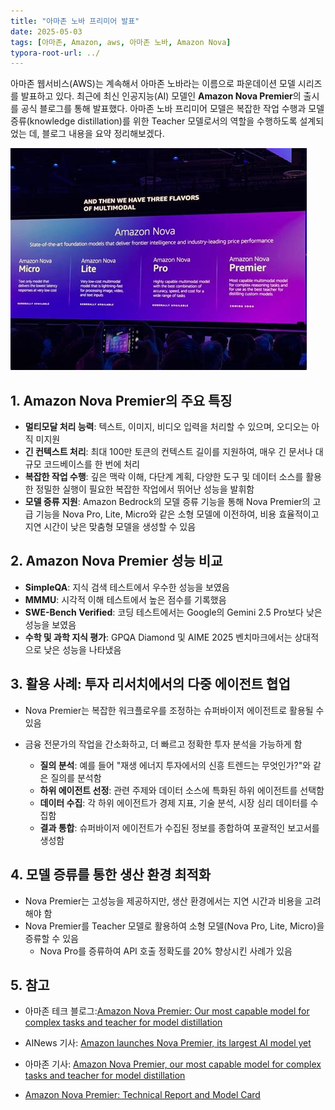 ```yaml
---
title: "아마존 노바 프리미어 발표"
date: 2025-05-03
tags: [아마존, Amazon, aws, 아마존 노바, Amazon Nova]
typora-root-url: ../
---
```


아마존 웹서비스(AWS)는 계속해서 아마존 노바라는 이름으로 파운데이션 모델 시리즈를 발표하고 있다. 최근에 최신 인공지능(AI) 모델인 **Amazon Nova Premier**의 출시를 공식 블로그를 통해 발표했다. 아마존 노바 프리미어 모델은 복잡한 작업 수행과 모델 증류(knowledge distillation)를 위한 Teacher 모델로서의 역할을 수행하도록 설계되었는 데, 블로그 내용을 요약 정리해보겠다.



![그림 - 아마존 노바](/../images/2025-05/NovaPremier.jpg)



## 1. Amazon Nova Premier의 주요 특징

* **멀티모달 처리 능력**: 텍스트, 이미지, 비디오 입력을 처리할 수 있으며, 오디오는 아직 미지원
* **긴 컨텍스트 처리**: 최대 100만 토큰의 컨텍스트 길이를 지원하여, 매우 긴 문서나 대규모 코드베이스를 한 번에 처리
* **복잡한 작업 수행**: 깊은 맥락 이해, 다단계 계획, 다양한 도구 및 데이터 소스를 활용한 정밀한 실행이 필요한 복잡한 작업에서 뛰어난 성능을 발휘함
* **모델 증류 지원**: Amazon Bedrock의 모델 증류 기능을 통해 Nova Premier의 고급 기능을 Nova Pro, Lite, Micro와 같은 소형 모델에 이전하여, 비용 효율적이고 지연 시간이 낮은 맞춤형 모델을 생성할 수 있음



## 2. Amazon Nova Premier 성능 비교

* **SimpleQA**: 지식 검색 테스트에서 우수한 성능을 보였음
* **MMMU**: 시각적 이해 테스트에서 높은 점수를 기록했음
* **SWE-Bench Verified**: 코딩 테스트에서는 Google의 Gemini 2.5 Pro보다 낮은 성능을 보였음
* **수학 및 과학 지식 평가**: GPQA Diamond 및 AIME 2025 벤치마크에서는 상대적으로 낮은 성능을 나타냈음



## 3. 활용 사례: 투자 리서치에서의 다중 에이전트 협업

* Nova Premier는 복잡한 워크플로우를 조정하는 슈퍼바이저 에이전트로 활용될 수 있음

* 금융 전문가의 작업을 간소화하고, 더 빠르고 정확한 투자 분석을 가능하게 함

  * **질의 분석**: 예를 들어 "재생 에너지 투자에서의 신흥 트렌드는 무엇인가?"와 같은 질의를 분석함
  * **하위 에이전트 선정**: 관련 주제와 데이터 소스에 특화된 하위 에이전트를 선택함
  * **데이터 수집**: 각 하위 에이전트가 경제 지표, 기술 분석, 시장 심리 데이터를 수집함
  * **결과 통합**: 슈퍼바이저 에이전트가 수집된 정보를 종합하여 포괄적인 보고서를 생성함

  

## 4. 모델 증류를 통한 생산 환경 최적화

* Nova Premier는 고성능을 제공하지만, 생산 환경에서는 지연 시간과 비용을 고려해야 함
* Nova Premier를 Teacher 모델로 활용하여 소형 모델(Nova Pro, Lite, Micro)을 증류할 수 있음
  * Nova Pro를 증류하여 API 호출 정확도를 20% 향상시킨 사례가 있음



## 5. 참고

* 아마존 테크 블로그:[Amazon Nova Premier: Our most capable model for complex tasks and teacher for model distillation](https://aws.amazon.com/blogs/aws/amazon-nova-premier-our-most-capable-model-for-complex-tasks-and-teacher-for-model-distillation/)

* AINews 기사: [Amazon launches Nova Premier, its largest AI model yet](https://ainews.us.com/2025/05/01/amazon-launches-nova-premier-its-largest-ai-model-yet/?utm_source=chatgpt.com)
* 아마존 기사: [Amazon Nova Premier, our most capable model for complex tasks and teacher for model distillation](https://aws.amazon.com/about-aws/whats-new/2025/04/amazon-nova-premier-complex-tasks-model-distillation/?utm_source=chatgpt.com)
* [Amazon Nova Premier: Technical Report and Model Card](chrome-extension://efaidnbmnnnibpcajpcglclefindmkaj/https://assets.amazon.science/f6/c5/79dceb124593b3356566ad6723af/the-amazon-nova-premier-technical-report-and-model-card.pdf?fbclid=IwY2xjawKOnWBleHRuA2FlbQIxMABicmlkETEyRXppVDVOMDFoSWdzVDVKAR7cy99DXgbk5EAta48Pu3uRgyA7t4HDgRGbbsys71TGQeD76py5v4dzEd23Bw_aem_Bm4SF-3KGa-cfK0pOLPk6w)
